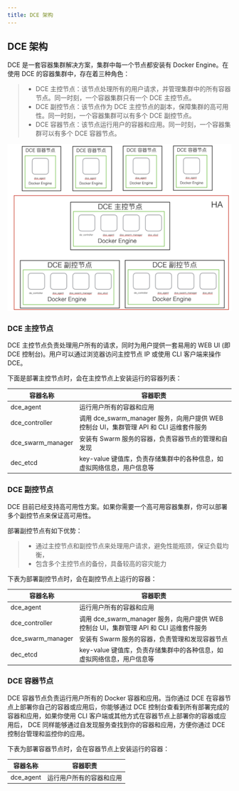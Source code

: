 ```yaml
---
title: DCE 架构
---
```


## DCE 架构

DCE 是一套容器集群解决方案，集群中每一个节点都安装有 Docker Engine。在使用 DCE 的容器集群中，存在着三种角色：
>* DCE 主控节点：该节点处理所有的用户请求，并管理集群中的所有容器节点。同一时刻，一个容器集群只有一个 DCE 主控节点。 
>* DCE 副控节点：该节点作为 DCE 主控节点的副本，保障集群的高可用性。同一时刻，一个容器集群可以有多个 DCE 副控节点。
>* DCE 容器节点：该节点运行用户的容器和应用。同一时刻，一个容器集群可以有多个 DCE 容器节点。

![](arch.jpg)

### DCE 主控节点

DCE 主控节点负责处理用户所有的请求，同时为用户提供一套易用的 WEB UI (即 DCE 控制台)。用户可以通过浏览器访问主控节点 IP 或使用 CLI 客户端来操作 DCE。

下面是部署主控节点时，会在主控节点上安装运行的容器列表：

| 容器名称 | 容器职责 |
| -------- | ------- |
| dce_agent | 运行用户所有的容器和应用 |
| dce_controller | 调用 dce_swarm_manager 服务，向用户提供 WEB 控制台 UI，集群管理 API 和 CLI 运维套件服务 |
| dce_swarm_manager | 安装有 Swarm 服务的容器，负责容器节点的管理和自发现 |
| dec_etcd | key-value 键值库，负责存储集群中的各种信息，如虚拟网络信息，用户信息等 |


### DCE 副控节点

DCE 目前已经支持高可用性方案。如果你需要一个高可用容器集群，你可以部署多个副控节点来保证高可用性。

部署副控节点有如下优势：
>* 通过主控节点和副控节点来处理用户请求，避免性能瓶颈，保证负载均衡，
>* 包含多个主控节点的备份，具备较高的容灾能力


下表为部署副控节点时，会在副控节点上运行的容器：

| 容器名称 | 容器职责 |
| -------- | ------- |
| dce_agent | 运行用户所有的容器和应用 |
| dce_controller | 调用 dce_swarm_manager 服务，向用户提供 WEB 控制台 UI，集群管理 API 和 CLI 运维套件服务 |
| dce_swarm_manager | 安装有 Swarm 服务的容器，负责管理和发现容器节点 |
| dec_etcd | key-value 键值库，负责存储集群中的各种信息，如虚拟网络信息，用户信息等 |

### DCE 容器节点

DCE 容器节点负责运行用户所有的 Docker 容器和应用。当你通过 DCE 在容器节点上部署你自己的容器或应用后，你能够通过 DCE 控制台查看到所有部署完成的容器和应用，如果你使用 CLI 客户端或其他方式在容器节点上部署你的容器或应用后， DCE 同样能够通过自发现服务查找到你的容器和应用，方便你通过 DCE 控制台管理和监控你的应用。

下表为部署容器节点时，会在容器节点上安装运行的容器：

| 容器名称 | 容器职责 |
| -------- | ------- |
| dce_agent | 运行用户所有的容器和应用 |
